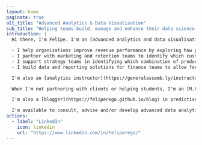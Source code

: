 ```yaml
---
layout: home
paginate: true
alt_title: "Advanced Analytics & Data Visualisation"
sub_title: "Helping teams build, manage and enhance their data science capabilities."
introduction: |
  Hi there, I'm Felipe. I'm an [advanced analytics and data visualisation consultant](https://feliperego.github.io/about). As an independent data science partner, I help teams improve their organisations performance through the use of data and analytics:

  - I help organisations improve revenue performance by exploring how products are sold, services are consumed and customers shop.
  - I partner with marketing and retention teams to identify which customers are at risk of leaving way before they do.
  - I support strategy teams in identifying which combination of products and services make the most sense for their organisations.
  - I build data and reporting solutions for finance teams to allow for better operations monitoring and performance improvement.

  I'm also an [analytics instructor](https://generalassemb.ly/instructors/felipe-rego/7721) helping disseminate practical, actionable analytics and data visualisation techniques in both classrooms and online settings.

  When I'm not partnering with clients or helping students, I'm an [M.Phil. research candidate](http://sydney.edu.au/engineering/people/felipe.carbonerego.830.php) in Learning Analytics at the University of Sydney making sense of students' digital traces and the role learning analytics dashboards play in influencing learning outcomes.

  I'm also a [blogger](https://feliperego.github.io/blog) in predictive analytics, statistical learning and data visualisation, a husband and a father of two.

  I'm available to consult, advise and/or develop advanced data analytics and visualisation solutions with marketing, digital, sales, operations, finance, technology and strategy teams across Australia.
actions:
  - label: "LinkedIn"
    icon: linkedin
    url: "https://www.linkedin.com/in/feliperego/"
---
```

